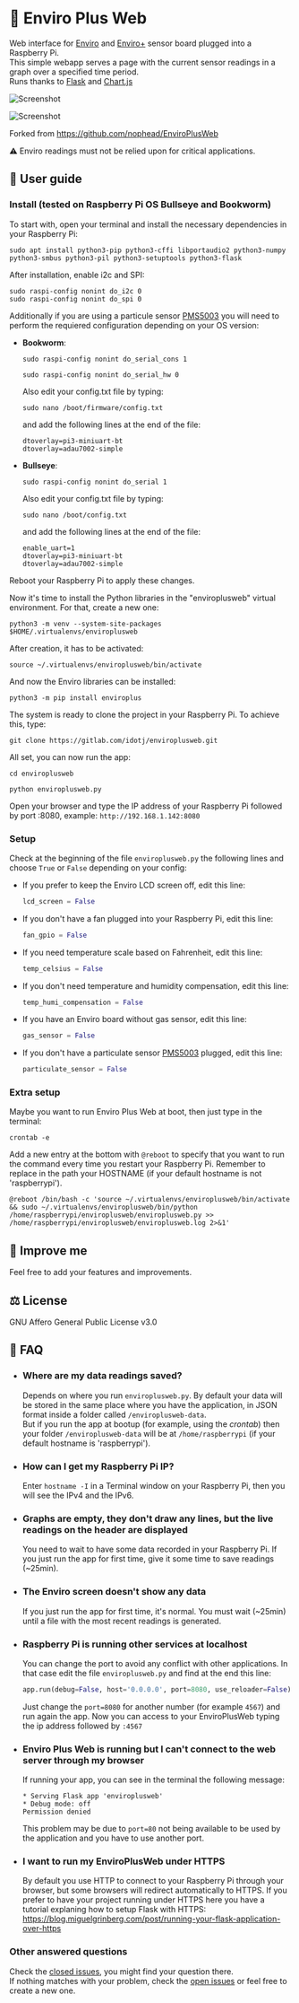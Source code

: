 # 🌿 Enviro Plus Web

Web interface for [Enviro](https://shop.pimoroni.com/products/enviro?variant=31155658489939) and [Enviro+](https://shop.pimoroni.com/products/enviro?variant=31155658457171) sensor board plugged into a Raspberry Pi.  
This simple webapp serves a page with the current sensor readings in a graph over a specified time period.  
Runs thanks to [Flask](https://flask.palletsprojects.com) and [Chart.js](https://www.chartjs.org/)

![Screenshot](screenshot-lightTheme.jpg)

![Screenshot](screenshot-darkTheme.jpg)

Forked from <https://github.com/nophead/EnviroPlusWeb>

⚠️ Enviro readings must not be relied upon for critical applications.

## 📖 User guide

### Install (tested on Raspberry Pi OS Bullseye and Bookworm)

To start with, open your terminal and install the necessary dependencies in your Raspberry Pi:

```terminal
sudo apt install python3-pip python3-cffi libportaudio2 python3-numpy python3-smbus python3-pil python3-setuptools python3-flask
```

After installation, enable i2c and SPI:

```terminal
sudo raspi-config nonint do_i2c 0
sudo raspi-config nonint do_spi 0
```

Additionally if you are using a particule sensor [PMS5003](https://shop.pimoroni.com/products/pms5003-particulate-matter-sensor-with-cable?variant=29075640352851) you will need to perform the requiered configuration depending on your OS version:

- **Bookworm**:

  ```terminal
  sudo raspi-config nonint do_serial_cons 1
  ```

  ```terminal
  sudo raspi-config nonint do_serial_hw 0
  ```

  Also edit your config.txt file by typing:

  ```terminal
  sudo nano /boot/firmware/config.txt
  ```

  and add the following lines at the end of the file:

  ```terminal
  dtoverlay=pi3-miniuart-bt
  dtoverlay=adau7002-simple
  ```

- **Bullseye**:

  ```terminal
  sudo raspi-config nonint do_serial 1
  ```

  Also edit your config.txt file by typing:

  ```terminal
  sudo nano /boot/config.txt
  ```

  and add the following lines at the end of the file:

  ```terminal
  enable_uart=1
  dtoverlay=pi3-miniuart-bt
  dtoverlay=adau7002-simple
  ```

Reboot your Raspberry Pi to apply these changes.

Now it's time to install the Python libraries in the "enviroplusweb" virtual environment. For that, create a new one:

```terminal
python3 -m venv --system-site-packages $HOME/.virtualenvs/enviroplusweb
```

After creation, it has to be activated:

```terminal
source ~/.virtualenvs/enviroplusweb/bin/activate
```

And now the Enviro libraries can be installed:

```terminal
python3 -m pip install enviroplus
```

The system is ready to clone the project in your Raspberry Pi. To achieve this, type:

```terminal
git clone https://gitlab.com/idotj/enviroplusweb.git
```

All set, you can now run the app:

```terminal
cd enviroplusweb
```

```terminal
python enviroplusweb.py
```

Open your browser and type the IP address of your Raspberry Pi followed by port :8080, example: `http://192.168.1.142:8080`

### Setup

Check at the beginning of the file `enviroplusweb.py` the following lines and choose `True` or `False` depending on your config:

- If you prefer to keep the Enviro LCD screen off, edit this line:

  ```python
  lcd_screen = False
  ```

- If you don't have a fan plugged into your Raspberry Pi, edit this line:

  ```python
  fan_gpio = False
  ```

- If you need temperature scale based on Fahrenheit, edit this line:

  ```python
  temp_celsius = False
  ```

- If you don't need temperature and humidity compensation, edit this line:

  ```python
  temp_humi_compensation = False
  ```

- If you have an Enviro board without gas sensor, edit this line:

  ```python
  gas_sensor = False
  ```

- If you don't have a particulate sensor [PMS5003](https://shop.pimoroni.com/products/pms5003-particulate-matter-sensor-with-cable?variant=29075640352851) plugged, edit this line:

  ```python
  particulate_sensor = False
  ```

### Extra setup

Maybe you want to run Enviro Plus Web at boot, then just type in the terminal:

```terminal
crontab -e
```

Add a new entry at the bottom with `@reboot` to specify that you want to run the command every time you restart your Raspberry Pi. Remember to replace in the path your HOSTNAME (if your default hostname is not 'raspberrypi').

```terminal
@reboot /bin/bash -c 'source ~/.virtualenvs/enviroplusweb/bin/activate && sudo ~/.virtualenvs/enviroplusweb/bin/python /home/raspberrypi/enviroplusweb/enviroplusweb.py >> /home/raspberrypi/enviroplusweb/enviroplusweb.log 2>&1'
```

## 🚀 Improve me

Feel free to add your features and improvements.

## ⚖️ License

GNU Affero General Public License v3.0

## 💬 FAQ

- ### Where are my data readings saved?

  Depends on where you run `enviroplusweb.py`. By default your data will be stored in the same place where you have the application, in JSON format inside a folder called `/enviroplusweb-data`.  
  But if you run the app at bootup (for example, using the _crontab_) then your folder `/enviroplusweb-data` will be at `/home/raspberrypi` (if your default hostname is 'raspberrypi').

- ### How can I get my Raspberry Pi IP?

  Enter `hostname -I` in a Terminal window on your Raspberry Pi, then you will see the IPv4 and the IPv6.

- ### Graphs are empty, they don't draw any lines, but the live readings on the header are displayed

  You need to wait to have some data recorded in your Raspberry Pi. If you just run the app for first time, give it some time to save readings (~25min).

- ### The Enviro screen doesn't show any data

  If you just run the app for first time, it's normal. You must wait (~25min) until a file with the most recent readings is generated.

- ### Raspberry Pi is running other services at localhost

  You can change the port to avoid any conflict with other applications. In that case edit the file `enviroplusweb.py` and find at the end this line:

  ```python
  app.run(debug=False, host='0.0.0.0', port=8080, use_reloader=False)
  ```

  Just change the `port=8080` for another number (for example `4567`) and run again the app. Now you can access to your EnviroPlusWeb typing the ip address followed by `:4567`

- ### Enviro Plus Web is running but I can't connect to the web server through my browser

  If running your app, you can see in the terminal the following message:

  ```terminal
  * Serving Flask app 'enviroplusweb'
  * Debug mode: off
  Permission denied
  ```

  This problem may be due to `port=80` not being available to be used by the application and you have to use another port.

- ### I want to run my EnviroPlusWeb under HTTPS

  By default you use HTTP to connect to your Raspberry Pi through your browser, but some browsers will redirect automatically to HTTPS. If you prefer to have your project running under HTTPS here you have a tutorial explaning how to setup Flask with HTTPS:  
  <https://blog.miguelgrinberg.com/post/running-your-flask-application-over-https>

### Other answered questions

Check the [closed issues](https://gitlab.com/idotj/enviroplusweb/-/issues/?sort=created_date&state=closed&first_page_size=20), you might find your question there.  
If nothing matches with your problem, check the [open issues](https://gitlab.com/idotj/enviroplusweb/-/issues/?sort=created_date&state=opened&first_page_size=20) or feel free to create a new one.
